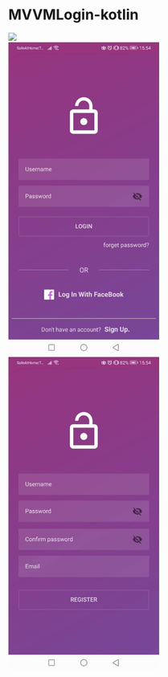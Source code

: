 # MVVMLogin-kotlin

<img src="https://github.com/sjitprogrammer/MVVMLogin-kotlin/blob/master/image/60000.gif" width="300">

</br>
<img src="https://github.com/sjitprogrammer/MVVMLogin-kotlin/blob/master/image/59761.jpg" width="300">

<img src="https://github.com/sjitprogrammer/MVVMLogin-kotlin/blob/master/image/59760.jpg" width="300">
